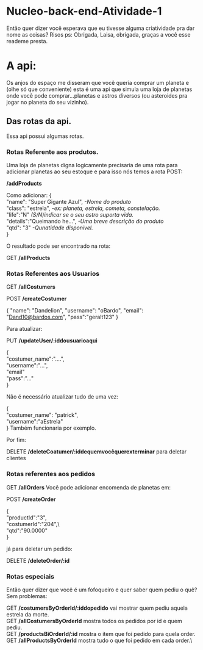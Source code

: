 # Nucleo-back-end-Atividade-1

Então  quer dizer você esperava que eu tivesse alguma criatividade pra dar nome as coisas? Risos
ps: Obrigada, Laisa, obrigada, graças a você esse reademe presta.

# A api:

Os anjos do espaço me disseram que você queria comprar um planeta e (olhe só que conveniente) esta é uma api que simula uma loja de planetas onde você pode comprar...planetas e astros diversos (ou asteroides pra jogar no planeta do seu vizinho).

## Das rotas da api.

Essa api possui algumas rotas.

### Rotas Referente aos produtos.

Uma loja de planetas digna logicamente precisaria de uma rota para adicionar planetas ao seu estoque e para isso nós temos a rota POST:

**/addProducts**

Como adicionar:
{\
    "name": "Super Gigante Azul",  *-Nome do produto*\
    "class": "estrela",            *-ex: planeta, estrela, cometa, constelação.*\
    "life":"N"                     *(S/N)indicar se o seu astro suporta vida.*\
    "details":"Queimando he...",   *-Uma breve descrição do produto*\
    "qtd": "3"                     *-Qunatidade disponivel.*\
}

O resultado pode ser encontrado na rota:

GET **/allProducts**

### Rotas Referentes aos Usuarios

GET **/allCostumers**

POST **/createCostumer**

{
    "name": "Dandelion",
    "username": "oBardo",
    "email": "Dand10@bardos.com",
    "pass":"geralt123"
}

Para atualizar:

PUT **/updateUser/:iddousuarioaqui**

{\
    "costumer_name":"....",\
    "username":"...",\
    "email"\
    "pass":"..."\
}

Não é necessário atualizar tudo de uma vez:

{\
    "costumer_name": "patrick",\
    "username":"aEstrela"\
}
Também funcionaria por exemplo.

Por fim:

DELETE **/deleteCoatumer/:iddequemvocêquerexterminar** para deletar clientes

### Rotas referentes aos pedidos

GET **/allOrders**
Você pode adicionar encomenda de planetas em:

POST **/createOrder**
 
{\
    "productId":"3",\
    "costumerId":"204",\  
    "qtd":"90.0000"\
}

já para deletar um pedido:

DELETE **/deleteOrder/:id**

### Rotas especiais

Então quer dizer que você é um fofoqueiro e quer saber quem pediu o quê? Sem problemas:

GET **/costumersByOrderId/:iddopedido** vai mostrar quem pediu aquela estrela da morte.\
GET **/allCostumersByOrderId** mostra todos os pedidos por id e quem pediu.\
GET **/productsBiOrderId/:id** mostra o item que foi pedido para quela order.\
GET **/allProductsByOrderId** mostra tudo o que foi pedido em cada order.\
